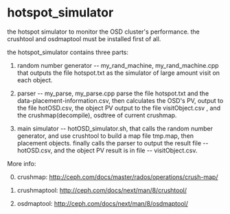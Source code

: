 hotspot_simulator
=================

the hotspot simulator to monitor the OSD cluster's performance.
the crushtool and osdmaptool must be installed first of all.

the hotspot_simulator contains three parts:

1. random number generator -- my_rand_machine, my_rand_machine.cpp 
   that outputs the file hotspot.txt as the simulator of large amount visit on each object.

2. parser -- my_parse, my_parse.cpp
   parse the file hotspot.txt and the data-placement-information.csv, then calculates the OSD's PV, 
   output to the file hotOSD.csv, the object PV output to the file visitObject.csv , 
   and the crushmap(decompile), osdtree of current crushmap.

3. main simulator -- hotOSD_simulator.sh,
   that calls the random number generator, and use crushtool to build a map file tmp.map, then placement objects.
   finally calls the parser to output the result file -- hotOSD.csv, and the object PV result is in file -- visitObject.csv.


More info:

0. crushmap: http://ceph.com/docs/master/rados/operations/crush-map/

1. crushmaptool: http://ceph.com/docs/next/man/8/crushtool/

2. osdmaptool: http://ceph.com/docs/next/man/8/osdmaptool/
